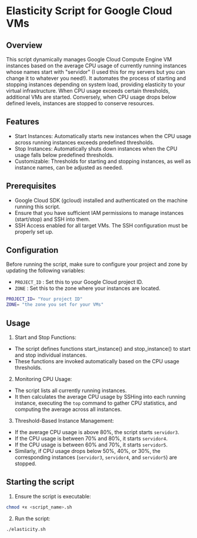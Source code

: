 # Elasticity Script for Google Cloud VMs

## Overview

This script dynamically manages Google Cloud Compute Engine VM instances based on the average CPU usage of currently running instances whose names start with "servidor" (I used this for my servers but you can change it to whatever you need!). It automates the process of starting and stopping instances depending on system load, providing elasticity to your virtual infrastructure. When CPU usage exceeds certain thresholds, additional VMs are started. Conversely, when CPU usage drops below defined levels, instances are stopped to conserve resources.

## Features

- Start Instances: Automatically starts new instances when the CPU usage across running instances exceeds predefined thresholds.
- Stop Instances: Automatically shuts down instances when the CPU usage falls below predefined thresholds.
- Customizable: Thresholds for starting and stopping instances, as well as instance names, can be adjusted as needed.

## Prerequisites

- Google Cloud SDK (gcloud) installed and authenticated on the machine running this script.
- Ensure that you have sufficient IAM permissions to manage instances (start/stop) and SSH into them.
- SSH Access enabled for all target VMs. The SSH configuration must be properly set up.

## Configuration

Before running the script, make sure to configure your project and zone by updating the following variables:

- ``PROJECT_ID`` : Set this to your Google Cloud project ID.
- ``ZONE`` : Set this to the zone where your instances are located.

```bash
PROJECT_ID= "Your project ID"
ZONE= "the zone you set for your VMs" 
```

## Usage

1. Start and Stop Functions:

- The script defines functions start_instance() and stop_instance() to start and stop individual instances.
- These functions are invoked automatically based on the CPU usage thresholds.

2. Monitoring CPU Usage:

- The script lists all currently running instances.
- It then calculates the average CPU usage by SSHing into each running instance, executing the ``top`` command to gather CPU statistics, and computing the average across all instances.

3. Threshold-Based Instance Management:

- If the average CPU usage is above 80%, the script starts ``servidor3``.
- If the CPU usage is between 70% and 80%, it starts ``servidor4``.
- If the CPU usage is between 60% and 70%, it starts ``servidor5``.
- Similarly, if CPU usage drops below 50%, 40%, or 30%, the corresponding instances (``servidor3``, ``servidor4``, and ``servidor5``) are stopped.

## Starting the script

1. Ensure the script is executable:

```bash
chmod +x <script_name>.sh
```

2. Run the script:
```bash
./elasticity.sh
```


